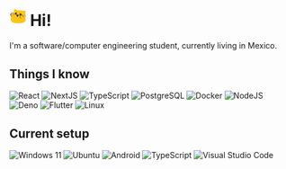 <h1><img src="blobcat.png" width="30"/> Hi!</h1>

I'm a software/computer engineering student, currently living in Mexico.

## Things I know

<p>
    <img src="https://img.shields.io/badge/-React-blue?logo=react&logoColor=white&style=for-the-badge" alt="React" />
    <img src="https://img.shields.io/badge/-NextJS-black?logo=next.js&style=for-the-badge" alt="NextJS" />
    <img src="https://img.shields.io/badge/-TypeScript-blue?logo=typescript&style=for-the-badge&logoColor=white" alt="TypeScript" />
    <img src="https://img.shields.io/badge/-PostgreSQL-white?logo=postgresql&style=for-the-badge" alt="PostgreSQL" />
    <img src="https://img.shields.io/badge/-Docker-blue?logo=docker&logoColor=white&style=for-the-badge" alt="Docker" />
    <img src="https://img.shields.io/badge/-NodeJS-white?logo=node.js&style=for-the-badge" alt="NodeJS" />
    <img src="https://img.shields.io/badge/-Deno-black?logo=deno&style=for-the-badge" alt="Deno" />
    <img src="https://img.shields.io/badge/-Flutter-blue?logo=flutter&style=for-the-badge" alt="Flutter" />
    <img src="https://img.shields.io/badge/-Linux-white?logo=linux&logoColor=black&style=for-the-badge" alt="Linux" />
</p>

## Current setup

<p>
    <img src="https://img.shields.io/badge/-Windows 11-blue?logo=windows11&style=for-the-badge" alt="Windows 11" />
    <img src="https://img.shields.io/badge/-Ubuntu-orange?logo=ubuntu&logoColor=white&style=for-the-badge" alt="Ubuntu" />
    <img src="https://img.shields.io/badge/-Android-white?logo=android&style=for-the-badge" alt="Android" />
    <img src="https://img.shields.io/badge/-iPadOS-white?logo=apple&style=for-the-badge&logoColor=black" alt="TypeScript" />
    <img src="https://img.shields.io/badge/-VSCode-blue?logo=visualstudiocode&style=for-the-badge" alt="Visual Studio Code" />
</p>

